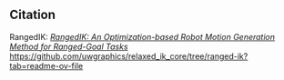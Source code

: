 ## Citation
RangedIK:
	[*RangedIK: An Optimization-based Robot Motion Generation Method for Ranged-Goal Tasks*](https://arxiv.org/abs/2302.13935)
 	https://github.com/uwgraphics/relaxed_ik_core/tree/ranged-ik?tab=readme-ov-file



